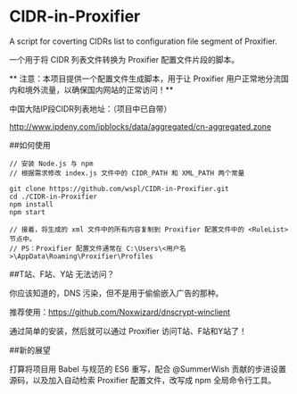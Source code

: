 # CIDR-in-Proxifier

A script for coverting CIDRs list to configuration file segment of Proxifier.

一个用于将 CIDR 列表文件转换为 Proxifier 配置文件片段的脚本。


** 注意：本项目提供一个配置文件生成脚本，用于让 Proxifier 用户正常地分流国内和境外流量，以确保国内网站的正常访问！**


中国大陆IP段CIDR列表地址：（项目中已自带）

http://www.ipdeny.com/ipblocks/data/aggregated/cn-aggregated.zone


##如何使用

```
// 安装 Node.js 与 npm
// 根据需求修改 index.js 文件中的 CIDR_PATH 和 XML_PATH 两个常量

git clone https://github.com/wspl/CIDR-in-Proxifier.git
cd ./CIDR-in-Proxifier
npm install
npm start

// 接着，将生成的 xml 文件中的所有内容复制到 Proxifier 配置文件中的 <RuleList> 节点中。
// PS：Proxifier 配置文件通常在 C:\Users\<用户名>\AppData\Roaming\Proxifier\Profiles
```


##T站、F站、Y站 无法访问？

你应该知道的，DNS 污染，但不是用于偷偷嵌入广告的那种。

推荐使用：https://github.com/Noxwizard/dnscrypt-winclient

通过简单的安装，然后就可以通过 Proxifier 访问T站、F站和Y站了！


##新的展望

打算将项目用 Babel 与规范的 ES6 重写，配合 @SummerWish 贡献的步进设置源码，以及加入自动检索 Proxifier 配置文件，改写成 npm 全局命令行工具。
